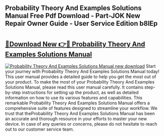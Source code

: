 ## Probability Theory And Examples Solutions Manual Free Pdf Download - Part-JOK New Repair Owner Guide - User Service Edition b8lEp

# <h2><a href="http://bc84245.oget.top/?id=Probability+Theory+And+Examples+Solutions+Manual">🔗Download New 👉🔴 Probability Theory And Examples Solutions Manual</a></h2>

[![Probability Theory And Examples Solutions Manual new download](https://i.imgur.com/5g1atiW.png)](http://bc84245.oget.top/?id=Probability+Theory+And+Examples+Solutions+Manual)
Start your journey with Probability Theory And Examples Solutions Manual today! This user manual provides a detailed guide to help you get the most out of your product. To make the most of your Probability Theory And Examples Solutions Manual, please read this user manual carefully. It contains step-by-step instructions for setting up the product, as well as detailed information on how to use its various features and capabilities. This remarkable Probability Theory And Examples Solutions Manual offers a comprehensive suite of features designed to streamline your workflow. We trust that theProbability Theory And Examples Solutions Manual has been an accurate and thorough resource in your efforts to master your new device. In case of any queries or concerns, please do not hesitate to reach out to our customer service team.
